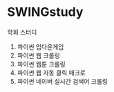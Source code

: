 # SWINGstudy
학회 스터디

1. 파이썬 업다운게임
2. 파이썬 웹 크롤링
3. 파이썬 웹툰 크롤링
4. 파이썬 웹 자동 클릭 매크로
5. 파이썬 네이버 실시간 검색어 크롤링

